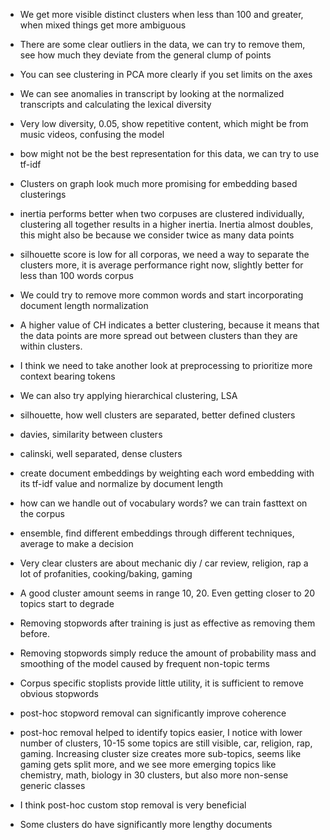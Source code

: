 - We get more visible distinct clusters when less than 100 and greater, when mixed things get more ambiguous
- There are some clear outliers in the data, we can try to remove them, see how much they deviate from the general clump of points
- You can see clustering in PCA more clearly if you set limits on the axes
- We can see anomalies in transcript by looking at the normalized transcripts and calculating the lexical diversity
- Very low diversity, 0.05, show repetitive content, which might be from music videos, confusing the model
- bow might not be the best representation for this data, we can try to use tf-idf
- Clusters on graph look much more promising for embedding based clusterings
- inertia performs better when two corpuses are clustered individually, clustering all together results in a higher inertia. Inertia almost doubles, this might also be because we consider twice as many data points
- silhouette score is low for all corporas, we need a way to separate the clusters more, it is average performance right now, slightly better for less than 100 words corpus
- We could try to remove more common words and start incorporating document length normalization
- A higher value of CH indicates a better clustering, because it means that the data points are more spread out between clusters than they are within clusters.
- I think we need to take another look at preprocessing to prioritize more context bearing tokens
- We can also try applying hierarchical clustering, LSA
- silhouette, how well clusters are separated, better defined clusters
- davies, similarity between clusters
- calinski, well separated, dense clusters
- create document embeddings by weighting each word embedding with its tf-idf value and normalize by document length
- how can we handle out of vocabulary words? we can train fasttext on the corpus
- ensemble, find different embeddings through different techniques, average to make a decision

- Very clear clusters are about mechanic diy / car review, religion, rap a lot of profanities, cooking/baking, gaming
- A good cluster amount seems in range 10, 20. Even getting closer to 20 topics start to degrade
- Removing stopwords after training is just as effective as removing them before.
- Removing stopwords simply reduce the amount of probability mass and smoothing of the model caused by frequent non-topic terms
- Corpus specific stoplists provide little utility, it is sufficient to remove obvious stopwords
- post-hoc stopword removal can significantly improve coherence

- post-hoc removal helped to identify topics easier, I notice with lower number of clusters, 10-15 some topics are still visible, car, religion, rap, gaming. Increasing cluster size creates more sub-topics, seems like gaming gets split more, and we see more emerging topics like chemistry, math, biology in 30 clusters, but also more non-sense generic classes

- I think post-hoc custom stop removal is very beneficial
- Some clusters do have significantly more lengthy documents
